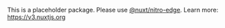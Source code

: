 This is a placeholder package. Please use [@nuxt/nitro-edge](https://www.npmjs.com/package/@nuxt/nitro-edge). Learn more: https://v3.nuxtjs.org
